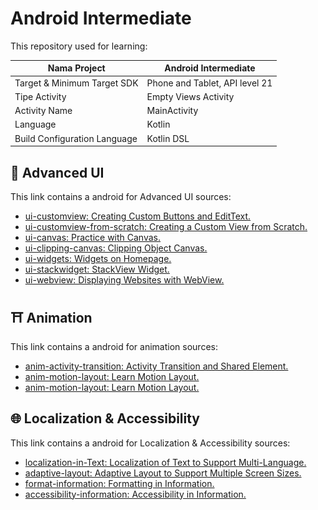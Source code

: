 # Android Intermediate

This repository used for learning:

| Nama Project                  | Android Intermediate           |
|-------------------------------|--------------------------------|
| Target & Minimum Target SDK   | Phone and Tablet, API level 21 |
| Tipe Activity                 | Empty Views Activity           | 
| Activity Name                 | MainActivity                   |
| Language                      | Kotlin                         |
| Build Configuration Language  | Kotlin DSL                     |

[//]: # (<img src="preview_1.png" alt="Preview 1" width="411" height="914">)

## 📱 Advanced UI

This link contains a android for Advanced UI sources:

- [ui-customview: Creating Custom Buttons and EditText.](https://github.com/kisahtegar/Android_Intermediate/tree/ui-customview)
- [ui-customview-from-scratch: Creating a Custom View from Scratch.](https://github.com/kisahtegar/Android_Intermediate/tree/ui-customview-from-scratch)
- [ui-canvas: Practice with Canvas.](https://github.com/kisahtegar/Android_Intermediate/tree/ui-canvas)
- [ui-clipping-canvas: Clipping Object Canvas.](https://github.com/kisahtegar/Android_Intermediate/tree/ui-clipping-canvas)
- [ui-widgets: Widgets on Homepage.](https://github.com/kisahtegar/Android_Intermediate/tree/ui-widgets)
- [ui-stackwidget: StackView Widget.](https://github.com/kisahtegar/Android_Intermediate/tree/ui-stackwidget)
- [ui-webview: Displaying Websites with WebView.](https://github.com/kisahtegar/Android_Intermediate/tree/ui-webview)

## ⛩️ Animation

This link contains a android for animation sources:

- [anim-activity-transition: Activity Transition and Shared Element.](https://github.com/kisahtegar/Android_Intermediate/tree/anim-activity-transition)
- [anim-motion-layout: Learn Motion Layout.](https://github.com/kisahtegar/Android_Intermediate/tree/anim-motion-layout)
- [anim-motion-layout: Learn Motion Layout.](https://github.com/kisahtegar/Android_Intermediate/tree/anim-)

## 🌐️ Localization & Accessibility

This link contains a android for Localization & Accessibility sources:

- [localization-in-Text: Localization of Text to Support Multi-Language.](https://github.com/kisahtegar/Android_Intermediate/tree/localization-in-Text)
- [adaptive-layout: Adaptive Layout to Support Multiple Screen Sizes.](https://github.com/kisahtegar/Android_Intermediate/tree/adaptive-layout)
- [format-information: Formatting in Information.](https://github.com/kisahtegar/Android_Intermediate/tree/format-information)
- [accessibility-information: Accessibility in Information.](https://github.com/kisahtegar/Android_Intermediate/tree/accessibility-information)
